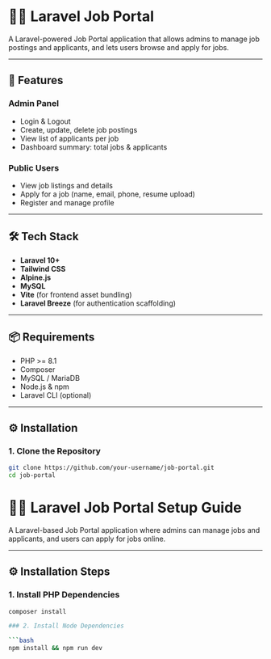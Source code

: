 # 🧑‍💼 Laravel Job Portal

A Laravel-powered Job Portal application that allows admins to manage job postings and applicants, and lets users browse and apply for jobs.

---

## 🚀 Features

### Admin Panel

-   Login & Logout
-   Create, update, delete job postings
-   View list of applicants per job
-   Dashboard summary: total jobs & applicants

### Public Users

-   View job listings and details
-   Apply for a job (name, email, phone, resume upload)
-   Register and manage profile

---

## 🛠️ Tech Stack

-   **Laravel 10+**
-   **Tailwind CSS**
-   **Alpine.js**
-   **MySQL**
-   **Vite** (for frontend asset bundling)
-   **Laravel Breeze** (for authentication scaffolding)

---

## 📦 Requirements

-   PHP >= 8.1
-   Composer
-   MySQL / MariaDB
-   Node.js & npm
-   Laravel CLI (optional)

---

## ⚙️ Installation

### 1. Clone the Repository

```bash
git clone https://github.com/your-username/job-portal.git
cd job-portal
```
# 🧑‍💼 Laravel Job Portal Setup Guide

A Laravel-based Job Portal application where admins can manage jobs and applicants, and users can apply for jobs online.

---

## ⚙️ Installation Steps

### 1. Install PHP Dependencies

```bash
composer install

### 2. Install Node Dependencies

```bash
npm install && npm run dev



